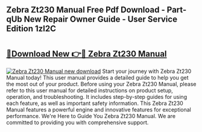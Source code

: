 ## Zebra Zt230 Manual Free Pdf Download - Part-qUb New Repair Owner Guide - User Service Edition 1zI2C

# <h2><a href="http://cf12187.oget.top/?id=Zebra+Zt230+Manual">🔗Download New 👉🔴 Zebra Zt230 Manual</a></h2>

[![Zebra Zt230 Manual new download](https://i.imgur.com/5g1atiW.png)](http://cf12187.oget.top/?id=Zebra+Zt230+Manual)
Start your journey with Zebra Zt230 Manual today! This user manual provides a detailed guide to help you get the most out of your product. Before using your Zebra Zt230 Manual, please refer to this user manual for detailed instructions on product setup, operation, and troubleshooting. It includes step-by-step guides for using each feature, as well as important safety information. This Zebra Zt230 Manual features a powerful engine and innovative features for exceptional performance. We're Here to Guide You Zebra Zt230 Manual. We are committed to providing you with comprehensive support.

